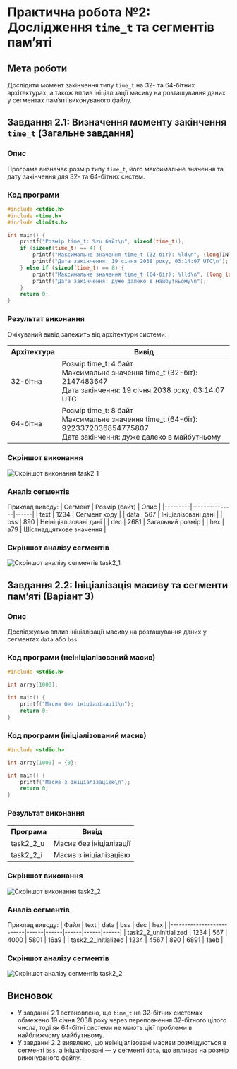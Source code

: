 # Практична робота №2: Дослідження `time_t` та сегментів пам’яті

## Мета роботи
Дослідити момент закінчення типу `time_t` на 32- та 64-бітних архітектурах, а також вплив ініціалізації масиву на розташування даних у сегментах пам’яті виконуваного файлу.

## Завдання 2.1: Визначення моменту закінчення `time_t` (Загальне завдання)

### Опис
Програма визначає розмір типу `time_t`, його максимальне значення та дату закінчення для 32- та 64-бітних систем.

### Код програми
```c
#include <stdio.h>
#include <time.h>
#include <limits.h>

int main() {
    printf("Розмір time_t: %zu байт\n", sizeof(time_t));
    if (sizeof(time_t) == 4) {
        printf("Максимальне значення time_t (32-біт): %ld\n", (long)INT_MAX);
        printf("Дата закінчення: 19 січня 2038 року, 03:14:07 UTC\n");
    } else if (sizeof(time_t) == 8) {
        printf("Максимальне значення time_t (64-біт): %lld\n", (long long)LLONG_MAX);
        printf("Дата закінчення: дуже далеко в майбутньому\n");
    }
    return 0;
}
```

### Результат виконання
Очікуваний вивід залежить від архітектури системи:

| Архітектура | Вивід |
|-------------|-------|
| 32-бітна    | Розмір time_t: 4 байт<br>Максимальне значення time_t (32-біт): 2147483647<br>Дата закінчення: 19 січня 2038 року, 03:14:07 UTC |
| 64-бітна    | Розмір time_t: 8 байт<br>Максимальне значення time_t (64-біт): 9223372036854775807<br>Дата закінчення: дуже далеко в майбутньому |

### Скріншот виконання
![Скріншот виконання task2_1](task2_1.png)

### Аналіз сегментів

Приклад виводу:
| Сегмент | Розмір (байт) | Опис |
|---------|---------------|------|
| text    | 1234          | Сегмент коду |
| data    | 567           | Ініціалізовані дані |
| bss     | 890           | Неініціалізовані дані |
| dec     | 2681          | Загальний розмір |
| hex     | a79           | Шістнадцяткове значення |

### Скріншот аналізу сегментів
![Скріншот аналізу сегментів task2_1](task2_1_size.png)

## Завдання 2.2: Ініціалізація масиву та сегменти пам’яті (Варіант 3)

### Опис
Досліджуємо вплив ініціалізації масиву на розташування даних у сегментах `data` або `bss`.

### Код програми (неініціалізований масив)
```c
#include <stdio.h>

int array[1000];

int main() {
    printf("Масив без ініціалізації\n");
    return 0;
}
```

### Код програми (ініціалізований масив)
```c
#include <stdio.h>

int array[1000] = {0};

int main() {
    printf("Масив з ініціалізацією\n");
    return 0;
}
```

### Результат виконання
| Програма                | Вивід                     |
|-------------------------|---------------------------|
| task2_2_u   | Масив без ініціалізації   |
| task2_2_i     | Масив з ініціалізацією    |

### Скріншот виконання
![Скріншот виконання task2_2](task2_2_screenshot.png)

### Аналіз сегментів

Приклад виводу:
| Файл                     | text | data | bss  | dec  | hex  |
|--------------------------|------|------|------|------|------|
| task2_2_uninitialized    | 1234 | 567  | 4000 | 5801 | 16a9 |
| task2_2_initialized      | 1234 | 4567 | 890  | 6891 | 1aeb |

### Скріншот аналізу сегментів
![Скріншот аналізу сегментів task2_2](task2_2_size_screenshot.png)

## Висновок
- У завданні 2.1 встановлено, що `time_t` на 32-бітних системах обмежено 19 січня 2038 року через переповнення 32-бітного цілого числа, тоді як 64-бітні системи не мають цієї проблеми в найближчому майбутньому.
- У завданні 2.2 виявлено, що неініціалізовані масиви розміщуються в сегменті `bss`, а ініціалізовані — у сегменті `data`, що впливає на розмір виконуваного файлу.
